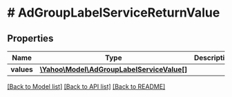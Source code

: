 # # AdGroupLabelServiceReturnValue

## Properties

Name | Type | Description | Notes
------------ | ------------- | ------------- | -------------
**values** | [**\Yahoo\Model\AdGroupLabelServiceValue[]**](AdGroupLabelServiceValue.md) |  | [optional] 

[[Back to Model list]](../../README.md#documentation-for-models) [[Back to API list]](../../README.md#documentation-for-api-endpoints) [[Back to README]](../../README.md)


